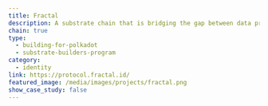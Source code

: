 ```yaml
---
title: Fractal
description: A substrate chain that is bridging the gap between data privacy and data integrity.
chain: true
type:
  - building-for-polkadot
  - substrate-builders-program
category:
  - identity
link: https://protocol.fractal.id/
featured_image: /media/images/projects/fractal.png
show_case_study: false
---
```

